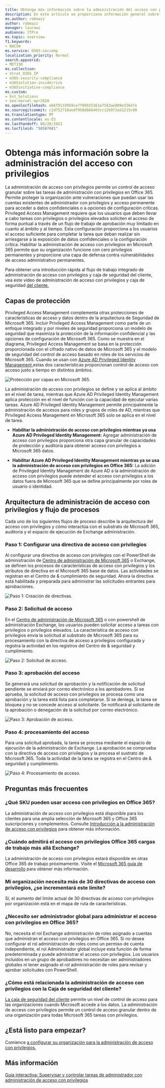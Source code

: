 ```yaml
---
title: Obtenga más información sobre la administración del acceso con privilegios
description: En este artículo se proporciona información general sobre la administración de acceso con privilegios en Microsoft 365, incluidas las respuestas a las preguntas más frecuentes (preguntas frecuentes).
ms.author: robmazz
author: robmazz
manager: laurawi
audience: ITPro
ms.topic: overview
f1.keywords:
- NOCSH
ms.service: O365-seccomp
localization_priority: Normal
search.appverid:
- MET150
ms.collection:
- Strat_O365_IP
- m365-security-compliance
- m365solution-insiderrisk
- m365initiative-compliance
ms.custom:
- Ent_Solutions
- seo-marvel-apr2020
ms.openlocfilehash: e66f9133959ce7f09915361e7583ae809e33647e
ms.sourcegitcommit: c2d752718aedf958db6b403cc12b972ed1215c00
ms.translationtype: MT
ms.contentlocale: es-ES
ms.lasthandoff: 08/26/2021
ms.locfileid: "58567681"
---
```

# <a name="learn-about-privileged-access-management"></a>Obtenga más información sobre la administración del acceso con privilegios

La administración de acceso con privilegios permite un control de acceso granular sobre las tareas de administración con privilegios en Office 365. Permite proteger la organización ante vulneraciones que puedan usar las cuentas existentes de administrador con privilegios y acceso permanente para acceder a datos confidenciales o a opciones de configuración críticas. Privileged Access Management requiere que los usuarios que deben llevar a cabo tareas con privilegios o privilegios elevados soliciten el acceso de forma puntual a través de un flujo de trabajo de aprobación muy limitado en cuanto al ámbito y al tiempo. Esta configuración proporciona a los usuarios el acceso suficiente para completar la tarea que deban realizar sin arriesgarse a la exposición de datos confidenciales o la configuración crítica. Habilitar la administración de acceso con privilegios en Microsoft 365 permite que su organización funcione con cero privilegios permanentes y proporcione una capa de defensa contra vulnerabilidades de acceso administrativo permanentes.

Para obtener una introducción rápida al flujo de trabajo integrado de administración de acceso con privilegios y caja de seguridad del cliente, vea este vídeo de administración de acceso con privilegios y caja de seguridad [del cliente.](https://go.microsoft.com/fwlink/?linkid=2066800)

## <a name="layers-of-protection"></a>Capas de protección

Privileged Access Management complementa otras protecciones de características de acceso y datos dentro de la arquitectura de Seguridad de Microsoft 365. Incluir Privileged Access Management como parte de un enfoque integrado y por niveles de seguridad proporciona un modelo de seguridad que maximiza la protección de la información confidencial y las opciones de configuración de Microsoft 365. Como se muestra en el diagrama, Privileged Access Management se basa en la protección proporcionada con el cifrado nativo de datos de Microsoft 365 y el modelo de seguridad del control de acceso basado en roles de los servicios de Microsoft 365. Cuando se usan con [Azure AD Privileged Identity Management,](/azure/active-directory/active-directory-privileged-identity-management-configure)estas dos características proporcionan control de acceso con acceso justo a tiempo en distintos ámbitos.

![Protección por capas en Microsoft 365.](../media/pam-layered-protection.png)

La administración de acceso con privilegios se define y se aplica al ámbito  en el nivel de tarea, mientras que Azure AD Privileged Identity Management aplica protección en el nivel de función con la capacidad de ejecutar varias tareas.  Azure AD Privileged Identity Management permite principalmente la administración de accesos para roles y grupos de roles de AD, mientras que Privileged Access Management en Microsoft 365 solo se aplica en el nivel de tarea.

- **Habilitar la administración de acceso con privilegios mientras ya usa Azure AD Privileged Identity Management:** Agregar administración de acceso con privilegios proporciona otra capa granular de capacidades de protección y auditoría para obtener acceso con privilegios a Microsoft 365 datos.

- **Habilitar Azure AD Privileged Identity Management mientras ya se usa la administración de acceso con privilegios en Office 365:**  La adición de Privileged Identity Management de Azure AD a la administración de acceso con privilegios puede extender el acceso con privilegios a los datos fuera de Microsoft 365 que se define principalmente por roles de usuario o identidad.  

## <a name="privileged-access-management-architecture-and-process-flow"></a>Arquitectura de administración de acceso con privilegios y flujo de procesos

Cada uno de los siguientes flujos de proceso describe la arquitectura del acceso con privilegios y cómo interactúa con el substrato de Microsoft 365, auditoría y el espacio de ejecución de Exchange administración.

### <a name="step-1-configure-a-privileged-access-policy"></a>Paso 1: Configurar una directiva de acceso con privilegios

Al configurar una directiva de acceso con privilegios con el PowerShell de administración de [Centro de administración de Microsoft 365](https://admin.microsoft.com) o Exchange, se definen los procesos de características de acceso con privilegios y los atributos de directiva en el Microsoft 365 base de datos. Las actividades se registran en el Centro de &amp; cumplimiento de seguridad. Ahora la directiva está habilitada y preparada para administrar las solicitudes entrantes para aprobaciones.

![Paso 1: Creación de directivas.](../media/pam-step1-policy-creation.jpg)

### <a name="step-2-access-request"></a>Paso 2: Solicitud de acceso

En el [Centro de administración de Microsoft 365](https://admin.microsoft.com) o con powershell de administración Exchange, los usuarios pueden solicitar acceso a tareas con privilegios o privilegios elevados. La característica de acceso con privilegios envía la solicitud al substrato de Microsoft 365 para su procesamiento con la directiva de acceso a privilegios configurada y registra la actividad en los registros del Centro de &amp; seguridad y cumplimiento.

![Paso 2: Solicitud de acceso.](../media/pam-step2-access-request.jpg)

### <a name="step-3-access-approval"></a>Paso 3: aprobación del acceso

Se generará una solicitud de aprobación y la notificación de solicitud pendiente se enviará por correo electrónico a los aprobadores. Si se aprueba, la solicitud de acceso con privilegios se procesa como una aprobación y la tarea está lista para completarse. Si se deniega, la tarea se bloquea y no se concede acceso al solicitante. Se notificará al solicitante de la aprobación o denegación de la solicitud por correo electrónico.

![Paso 3: Aprobación de acceso.](../media/pam-step3-access-approval.jpg)

### <a name="step-4-access-processing"></a>Paso 4: procesamiento del acceso

Para una solicitud aprobada, la tarea se procesa mediante el espacio de ejecución de la administración de Exchange. La aprobación se comprueba con la directiva de acceso con privilegios y la procesa el sustrato de Microsoft 365. Toda la actividad de la tarea se registra en el Centro de &amp; seguridad y cumplimiento.

![Paso 4: Procesamiento de acceso.](../media/pam-step4-access-processing.jpg)

## <a name="frequently-asked-questions"></a>Preguntas más frecuentes

### <a name="what-skus-can-use-privileged-access-in-office-365"></a>¿Qué SKU pueden usar acceso con privilegios en Office 365?

La administración de acceso con privilegios está disponible para los clientes para una amplia selección de Microsoft 365 y Office 365 suscripciones y complementos. Consulte [Introducción a la administración de acceso con privilegios](privileged-access-management-configuration.md) para obtener más información.

### <a name="when-will-privileged-access-support-office-365-workloads-beyond-exchange"></a>¿Cuándo admitirá el acceso con privilegios Office 365 cargas de trabajo más allá Exchange?

La administración de acceso con privilegios estará disponible en otras Office 365 de trabajo próximamente. Visite el [Microsoft 365 guía de desarrollo](https://www.microsoft.com/microsoft-365/roadmap) para obtener más información.

### <a name="my-organization-needs-more-than-30-privileged-access-policies-will-this-limit-be-increased"></a>Mi organización necesita más de 30 directivas de acceso con privilegios, ¿se incrementará este límite?

Sí, el aumento del límite actual de 30 directivas de acceso con privilegios por organización está en el mapa de ruta de características.

### <a name="do-i-need-to-be-a-global-admin-to-manage-privileged-access-in-office-365"></a>¿Necesito ser administrador global para administrar el acceso con privilegios en Office 365?

No, necesita el rol Exchange administración de roles asignado a cuentas que administran el acceso con privilegios en Office 365. Si no desea configurar el rol administración de roles como un permiso de cuenta independiente, el rol Administrador global incluye esta función de forma predeterminada y puede administrar el acceso con privilegios. Los usuarios incluidos en un grupo de aprobadores no necesitan ser administradores globales ni tener asignado el rol administración de roles para revisar y aprobar solicitudes con PowerShell.

### <a name="how-is-privileged-access-management-related-to-customer-lockbox"></a>¿Cómo está relacionada la administración de acceso con privilegios con la Caja de seguridad del cliente?

[La caja de seguridad del cliente](/office365/admin/manage/customer-lockbox-requests) permite un nivel de control de acceso para las organizaciones cuando Microsoft accede a los datos. La administración de acceso con privilegios permite un control de acceso granular dentro de una organización para todas Microsoft 365 tareas con privilegios.

## <a name="ready-to-get-started"></a>¿Está listo para empezar?

Comience [a configurar su organización para la administración de acceso con privilegios.](privileged-access-management-configuration.md)

## <a name="learn-more"></a>Más información

[Guía interactiva: Supervisar y controlar tareas de administrador con administración de acceso con privilegios](https://content.cloudguides.com/guides/Privileged%20Access%20Management)
